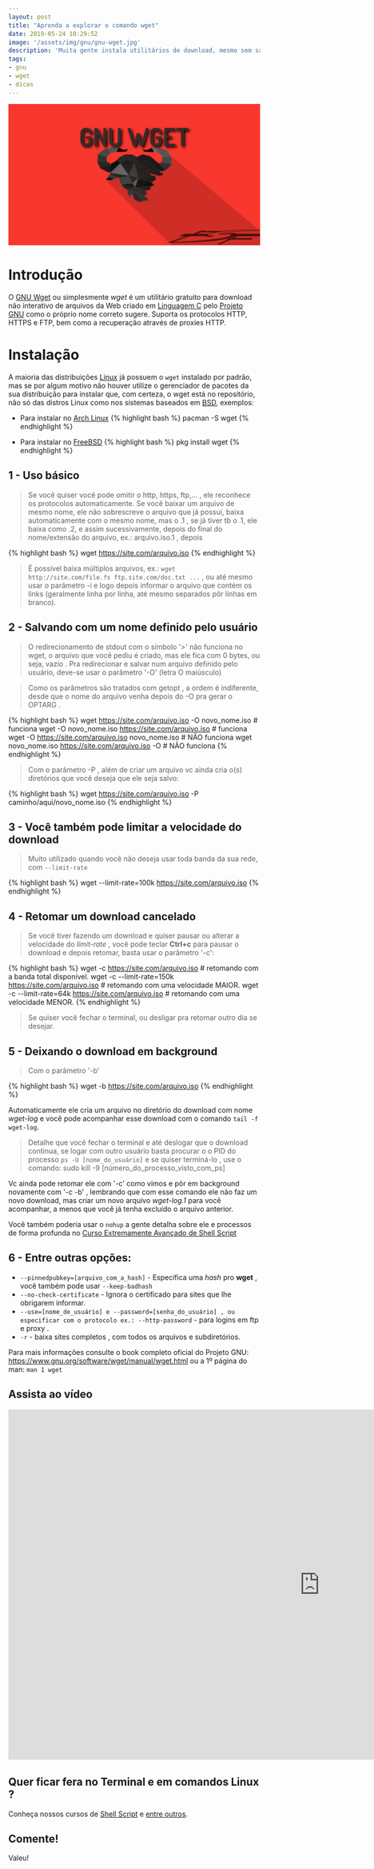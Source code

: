 ```yaml
---
layout: post
title: "Aprenda a explorar o comando wget"
date: 2019-05-24 10:29:52
image: '/assets/img/gnu/gnu-wget.jpg'
description: 'Muita gente instala utilitários de download, mesmo sem saber que seu Linux já possui o melhor utilitário que existe: wget.'
tags:
- gnu
- wget
- dicas
---
```


![Aprenda a explorar o comando wget](/assets/img/gnu/gnu-wget.jpg)

# Introdução

O [GNU Wget](https://www.gnu.org/software/wget/manual/wget.html) ou simplesmente *wget* é um utilitário gratuito para download não interativo de arquivos da Web criado em [Linguagem C](http://terminalroot.com.br/2017/01/codigo-de-linguagem-c-para-aprendizado.html) pelo [Projeto GNU](https://www.gnu.org/) como o próprio nome correto sugere. Suporta os protocolos HTTP, HTTPS e FTP, bem como a recuperação através de proxies HTTP.

# Instalação

A maioria das distribuições [Linux](http://terminalroot.com.br/) já possuem o `wget` instalado por padrão, mas se por algum motivo não houver utilize o gerenciador de pacotes da sua distribuição para instalar que, com certeza, o wget está no repositório, não só das distros Linux como nos sistemas baseados em [BSD](http://terminalroot.com.br/2016/05/comparando-bsd-e-linux.html), exemplos:

- Para instalar no [Arch Linux](http://terminalroot.com.br/2018/07/como-instalar-facilmente-o-arch-linux.html)
{% highlight bash %}
pacman -S wget
{% endhighlight %}

- Para instalar no [FreeBSD](http://terminalroot.com.br/2017/09/por-que-freebsd.html)
{% highlight bash %}
pkg install wget
{% endhighlight %}

## 1 - Uso básico

> Se você quiser você pode omitir o http, https, ftp,... , ele reconhece os protocolos automaticamente. Se você baixar um arquivo de mesmo nome, ele não sobrescreve o arquivo que já possui, baixa automaticamente com o mesmo nome, mas o .1 , se já tiver tb o .1, ele baixa como .2, e assim sucessivamente, depois do final do nome/extensão do arquivo, ex.: arquivo.iso.1 , depois 

{% highlight bash %}
wget https://site.com/arquivo.iso
{% endhighlight %}

> É possível baixa múltiplos arquivos, ex.: `wget http://site.com/file.fs ftp.site.com/doc.txt ...` , ou até mesmo usar o parâmetro -i e logo depois informar o arquivo que contém os links (geralmente linha por linha, até mesmo separados pôr linhas em branco).

## 2 - Salvando com um nome definido pelo usuário

> O redirecionamento de stdout com o símbolo '>' não funciona no wget, o arquivo que você pediu é criado, mas ele fica com 0 bytes, ou seja, vazio . Pra redirecionar e salvar num arquivo definido pelo usuário, deve-se usar o parâmetro '-O' (letra O maiúsculo)

> Como os parâmetros são tratados com getopt , a ordem é indiferente, desde que o nome do arquivo venha depois do -O pra gerar o OPTARG .

{% highlight bash %}
wget https://site.com/arquivo.iso -O novo_nome.iso # funciona
wget -O novo_nome.iso https://site.com/arquivo.iso # funciona
wget -O https://site.com/arquivo.iso novo_nome.iso # NÃO funciona
wget novo_nome.iso https://site.com/arquivo.iso -O # NÃO funciona
{% endhighlight %}

> Com o parâmetro -P , além de criar um arquivo vc ainda cria o(s) diretórios que você deseja que ele seja salvo:

{% highlight bash %}
wget https://site.com/arquivo.iso -P caminho/aqui/novo_nome.iso
{% endhighlight %}

## 3 - Você também pode limitar a velocidade do download

> Muito utilizado quando você não deseja usar toda banda da sua rede, com `--limit-rate`

{% highlight bash %}
wget --limit-rate=100k https://site.com/arquivo.iso
{% endhighlight %}

## 4 - Retomar um download cancelado

> Se você tiver fazendo um download e quiser pausar ou alterar a velocidade do *limit-rate* , você pode teclar **Ctrl+c** para pausar o download e depois retomar, basta usar o parâmetro '-c':

{% highlight bash %}
wget -c https://site.com/arquivo.iso # retomando com a banda total disponível.
wget -c --limit-rate=150k https://site.com/arquivo.iso # retomando com uma velocidade MAIOR.
wget -c --limit-rate=64k https://site.com/arquivo.iso # retomando com uma velocidade MENOR.
{% endhighlight %}

> Se quiser você fechar o terminal, ou desligar pra retomar outro dia se desejar.

## 5 - Deixando o download em background

> Com o parâmetro '-b'

{% highlight bash %}
wget -b https://site.com/arquivo.iso
{% endhighlight %}

Automaticamente ele cria um arquivo no diretório do download com nome *wget-log* e você pode acompanhar esse download com o comando `tail -f wget-log`.

> Detalhe que você fechar o terminal e até deslogar que o download continua, se logar com outro usuário basta procurar o o PID do processo `ps -U [nome_do_usuário]` e se quiser terminá-lo , use o comando: sudo kill -9 [número_do_processo_visto_com_ps]

Vc ainda pode retomar ele com '-c' como vimos e pôr em background novamente com '-c -b' , lembrando que com esse comando ele não faz um novo download, mas criar um novo arquivo *wget-log.1* para você acompanhar, a menos que você já tenha excluído o arquivo anterior.

Você também poderia usar o `nohup` a gente detalha sobre ele e processos de forma profunda no [Curso Extremamente Avançado de Shell Script](http://terminalroot.com.br/shell)

## 6 - Entre outras opções:

+ `--pinnedpubkey=[arquivo_com_a_hash]` - Especifica uma *hash* pro **wget** , você também pode usar `--keep-badhash`
+ `--no-check-certificate` - Ignora o certificado para sites que lhe obrigarem informar.
+ `--use=[nome_de_usuário] e --password=[senha_do_usuário] , ou especificar com o protocolo ex.: --http-password` - para logins em ftp e proxy .
+ `-r` - baixa sites completos , com todos os arquivos e subdiretórios.

Para mais informações consulte o book completo oficial do Projeto GNU: <https://www.gnu.org/software/wget/manual/wget.html>
ou a 1º página do man: `man 1 wget`

## Assista ao vídeo
<iframe width="1246" height="701" src="https://www.youtube.com/embed/-1v1Qy_lXks" frameborder="0" allow="accelerometer; autoplay; encrypted-media; gyroscope; picture-in-picture" allowfullscreen></iframe>

## Quer ficar fera no Terminal e em comandos Linux ?

Conheça nossos cursos de [Shell Script](http://terminalroot.com.br/shell) e [entre outros](http://terminalroot.com.br/cursos).

## Comente!

Valeu!

<script async src="https://pagead2.googlesyndication.com/pagead/js/adsbygoogle.js"></script>

<!-- Informat -->
<ins class="adsbygoogle"
 style="display:block"
 data-ad-client="ca-pub-2838251107855362"
 data-ad-slot="2327980059"
 data-ad-format="auto"
 data-full-width-responsive="true"></ins>

<script>
(adsbygoogle = window.adsbygoogle || []).push({});
</script>



